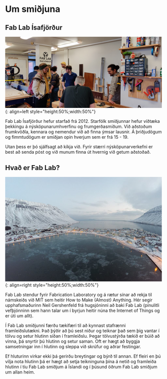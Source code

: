 # Um smiðjuna

## Fab Lab Ísafjörður

![shopbot folk](../assets/img/smida_folk/shopbot_folk.jpg){: align=left style="height:50%;width:50%"}

Fab Lab Ísafjörður hefur starfað frá 2012. Starfólk smiðjunnar hefur víðtæka þekkingu á nýsköpunarumhverfinu og frumgerðasmíðum. Við aðstoðum frumkvöðla, kennara og nemendur við að finna ýmsar lausnir. Á þriðjudögum og fimmtudögum er smiðjan opin hverjum sem er frá 15 - 19.

Utan þess er þó sjálfsagt að kíkja við. Fyrir stærri nýsköpunarverkefni er best að senda póst og við munum finna út hvernig við getum aðstoðað.


## Hvað er Fab Lab?

![vetur isa](../assets/img/smidja/isafjordurvetur.jpg){: align=right style="height:50%;width:50%"}

Fab Lab stendur fyrir Fabrication Laboratory og á rætur sínar að rekja til námskeiðs við MIT sem heitir How to Make (Almost) Anything. Hér segir upphafsmaðurinn Neil Gershenfeld frá hugsjóninni að baki Fab Lab (pínulitli vefþjónninn sem hann talar um í byrjun heitir núna the Internet of Things og er úti um allt).

Í Fab Lab smiðjunni færðu tækifæri til að kynnast stafrænni framleiðslutækni. Það þýðir að þú sest niður og teiknar það sem þig vantar í tölvu og setur hlutinn síðan í framleiðslu. Þegar tölvustýrða tækið er búið að vinna, þá snyrtir þú hlutinn og setur saman. Oft er hægt að byggja samsetningar inn í hlutinn og sleppa við skrúfur og aðrar festingar.
 
Ef hluturinn virkar ekki þá gerirðu breytingar og býrð til annan. Ef fleiri en þú vilja nota hlutinn þá er hægt að setja teikninguna þína á netið og framleiða hlutinn í tíu Fab Lab smiðjum á Íslandi og í þúsund öðrum Fab Lab smiðjum um allan heim.
